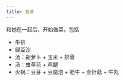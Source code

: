 ```yaml
---
title: 食谱
---
```


和她在一起后，开始做菜，包括

- 牛排
- 绿豆沙
- 汤：胡萝卜 + 玉米 + 排骨
- 汤：虫草花 + 鸡腿
- 火锅：豆芽 + 豆腐泡 + 肥牛 + 金针菇 + 牛丸
